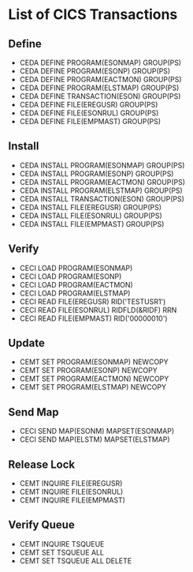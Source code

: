 # List of CICS Transactions

## Define

- CEDA DEFINE PROGRAM(ESONMAP) GROUP(PS)
- CEDA DEFINE PROGRAM(ESONP) GROUP(PS)
- CEDA DEFINE PROGRAM(EACTMON) GROUP(PS)
- CEDA DEFINE PROGRAM(ELSTMAP) GROUP(PS)
- CEDA DEFINE TRANSACTION(ESON) GROUP(PS)
- CEDA DEFINE FILE(EREGUSR) GROUP(PS)
- CEDA DEFINE FILE(ESONRUL) GROUP(PS)
- CEDA DEFINE FILE(EMPMAST) GROUP(PS)

## Install

- CEDA INSTALL PROGRAM(ESONMAP) GROUP(PS)
- CEDA INSTALL PROGRAM(ESONP) GROUP(PS)
- CEDA INSTALL PROGRAM(EACTMON) GROUP(PS)
- CEDA INSTALL PROGRAM(ELSTMAP) GROUP(PS)
- CEDA INSTALL TRANSACTION(ESON) GROUP(PS)
- CEDA INSTALL FILE(EREGUSR) GROUP(PS)
- CEDA INSTALL FILE(ESONRUL) GROUP(PS)
- CEDA INSTALL FILE(EMPMAST) GROUP(PS)

## Verify

- CECI LOAD PROGRAM(ESONMAP)
- CECI LOAD PROGRAM(ESONP)
- CECI LOAD PROGRAM(EACTMON)
- CECI LOAD PROGRAM(ELSTMAP)
- CECI READ FILE(EREGUSR) RID('TESTUSR1')
- CECI READ FILE(ESONRUL) RIDFLD(&RIDF) RRN
- CECI READ FILE(EMPMAST) RID('00000010')

## Update

- CEMT SET PROGRAM(ESONMAP) NEWCOPY
- CEMT SET PROGRAM(ESONP) NEWCOPY
- CEMT SET PROGRAM(EACTMON) NEWCOPY
- CEMT SET PROGRAM(ELSTMAP) NEWCOPY

## Send Map

- CECI SEND MAP(ESONM) MAPSET(ESONMAP)
- CECI SEND MAP(ELSTM) MAPSET(ELSTMAP)

## Release Lock

- CEMT INQUIRE FILE(EREGUSR)
- CEMT INQUIRE FILE(ESONRUL)
- CEMT INQUIRE FILE(EMPMAST)

## Verify Queue

- CEMT INQUIRE TSQUEUE
- CEMT SET TSQUEUE ALL
- CEMT SET TSQUEUE ALL DELETE
